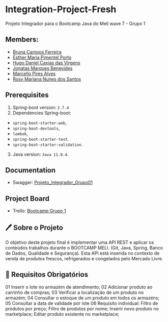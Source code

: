 # Integration-Project-Fresh
Projeto Integrador para o Bootcamp Java do Meli wave 7 - Grupo 1

## Members:
- [Bruna Campos Ferreira](https://github.com/brunacamposxx)
- [Esther Maria Pimentel Porto](https://github.com/estpimentel)
- [Hugo Daniel Caxias das Virgens](https://github.com/HugoDaniel2000MELI)
- [Jonatas Marques Benevides](https://github.com/jbenevides92)
- [Marcello Pires Alves](https://github.com/Atharr)
- [Rosy Mariana Nunes dos Santos](https://github.com/rosymarianasantos)

## Prerequisites
1. Spring-boot version: `2.7.4`
2. Dependencies Spring-boot:
- `spring-boot-starter-web`,
- `spring-boot-devtools`,
- `lombok`,
- `spring-boot-starter-test`.
- `spring-boot-starter-validation`.
3. Java version: `Java 11.0.4`.

## Documentation
- Swagger: [Projeto_Integrador_Grupo01](http://localhost:8080/swagger-ui.html#/)

## Project Board
- Trello: [Bootcamp Grupo 1](https://trello.com/b/mbVq2bS5/projeto-integrador)


## 🖊 Sobre o Projeto
O objetivo deste projeto final é implementar uma API REST e aplicar os conteúdos trabalhos durante o BOOTCAMP MELI. (Git, Java, Spring, Banco de Dados, Qualidade e Segurança).
Esta API está inserida no contexto de venda de produtos frescos, refrigerados e congelados pelo Mercado Livre.

## 📄 Requisitos Obrigatórios 

01 Inserir o lote no armazém de atendimento;
02 Adicionar produto ao carrinho de compras;
03 Verificar a localização de um produto no armazém;
04 Consultar o estoque de um produto em todos os armazéns;
05 Consultar a data de validade por lote
06 Requisito individual: 
Filtro de produtos por preço;
Filtro de produtos por nome;
Inserir novo produto no marketplace;
Editar produto existente no marketplace;
